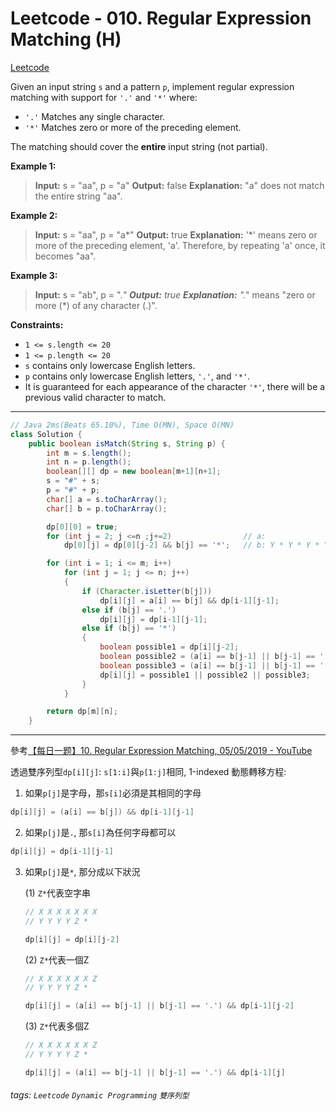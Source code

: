 # Leetcode - 010. Regular Expression Matching (H)

[Leetcode](https://leetcode.com/problems/regular-expression-matching/)

Given an input string `s` and a pattern `p`, implement regular expression matching with support for `'.'` and `'*'` where:

-   `'.'` Matches any single character.
-   `'*'` Matches zero or more of the preceding element.

The matching should cover the **entire** input string (not partial).

**Example 1:**

> **Input:** s = "aa", p = "a"
> **Output:** false
> **Explanation:** "a" does not match the entire string "aa".

**Example 2:**

> **Input:** s = "aa", p = "a*"
> **Output:** true
> **Explanation:** '*' means zero or more of the preceding element, 'a'. Therefore, by repeating 'a' once, it becomes "aa".

**Example 3:**

> **Input:** s = "ab", p = ".*"
> **Output:** true
> **Explanation:** ".*" means "zero or more (*) of any character (.)".

**Constraints:**

-   `1 <= s.length <= 20`
-   `1 <= p.length <= 20`
-   `s` contains only lowercase English letters.
-   `p` contains only lowercase English letters, `'.'`, and `'*'`.
-   It is guaranteed for each appearance of the character `'*'`, there will be a previous valid character to match.

---
```java
// Java 2ms(Beats 65.10%), Time O(MN), Space O(MN)
class Solution {
    public boolean isMatch(String s, String p) {
        int m = s.length();
        int n = p.length();
        boolean[][] dp = new boolean[m+1][n+1];
        s = "#" + s;
        p = "#" + p;
        char[] a = s.toCharArray();
        char[] b = p.toCharArray();

        dp[0][0] = true;
        for (int j = 2; j <=n ;j+=2)                // a: 
            dp[0][j] = dp[0][j-2] && b[j] == '*';   // b: Y * Y * Y * Y *

        for (int i = 1; i <= m; i++)
            for (int j = 1; j <= n; j++)
            {
                if (Character.isLetter(b[j]))
                    dp[i][j] = a[i] == b[j] && dp[i-1][j-1];
                else if (b[j] == '.')
                    dp[i][j] = dp[i-1][j-1];
                else if (b[j] == '*')
                {
                    boolean possible1 = dp[i][j-2];
                    boolean possible2 = (a[i] == b[j-1] || b[j-1] == '.') && dp[i-1][j-2];
                    boolean possible3 = (a[i] == b[j-1] || b[j-1] == '.') && dp[i-1][j];
                    dp[i][j] = possible1 || possible2 || possible3;
                }
            }

        return dp[m][n];
    }
```
---

參考[【每日一题】10. Regular Expression Matching, 05/05/2019 - YouTube](https://youtu.be/qWxLyexGW1k)


透過雙序列型`dp[i][j]`: `s[1:i]`與`p[1:j]`相同, 1-indexed
動態轉移方程:
1. 如果`p[j]`是字母，那`s[i]`必須是其相同的字母
```java
dp[i][j] = (a[i] == b[j]) && dp[i-1][j-1]
```
2. 如果`p[j]`是`.`, 那`s[i]`為任何字母都可以
```java
dp[i][j] = dp[i-1][j-1]
```
3. 如果`p[j]`是`*`, 那分成以下狀況

	(1) `Z*`代表空字串
	```java
	// X X X X X X X
	// Y Y Y Y Z *

	dp[i][j] = dp[i][j-2]
	```
	(2) `Z*`代表一個Z
	```java
	// X X X X X X Z
	// Y Y Y Y Z *

	dp[i][j] = (a[i] == b[j-1] || b[j-1] == '.') && dp[i-1][j-2]
	```
	(3) `Z*`代表多個Z
	```java
	// X X X X X X Z
	// Y Y Y Y Z *

	dp[i][j] = (a[i] == b[j-1] || b[j-1] == '.') && dp[i-1][j]
	```
	

###### tags: `Leetcode` `Dynamic Programming` `雙序列型`